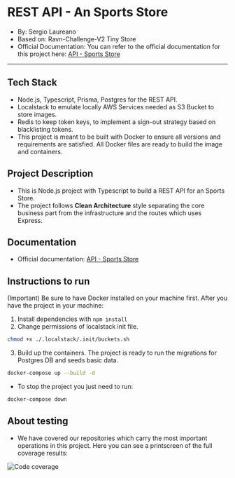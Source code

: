 # REST API - An Sports Store

- By: Sergio Laureano
- Based on: Ravn-Challenge-V2 Tiny Store
- Official Documentation: You can refer to the official documentation for this project here: [API - Sports Store](https://documenter.getpostman.com/view/4148176/2sA3s6EUu6)
---------------------------

## Tech Stack

- Node.js, Typescript, Prisma, Postgres for the REST API.
- Localstack to emulate locally AWS Services needed as S3 Bucket to store images.
- Redis to keep token keys, to implement a sign-out strategy based on blacklisting tokens.
- This project is meant to be built with Docker to ensure all versions and requirements are satisfied. All Docker files are ready to build the image and containers.

## Project Description

- This is Node.js project with Typescript to build a REST API for an Sports Store.
- The project follows **Clean Architecture** style separating the core business part from the infrastructure and the routes which uses Express.

## Documentation

- Official documentation: [API - Sports Store](https://documenter.getpostman.com/view/4148176/2sA3s6EUu6)


## Instructions to run 

(Important) Be sure to have Docker installed on your machine first.
After you have the project in your machine:

1. Install dependencies with ``` npm install ```
2. Change permissions of localstack init file.

```sh
chmod +x ./.localstack/.init/buckets.sh
```

3. Build up the containers. The project is ready to run the migrations for Postgres DB and seeds basic data.
```sh
docker-compose up --build -d
```

- To stop the project you just need to run: 
```sh
docker-compose down
```

## About testing

- We have covered our repositories which carry the most important operations in this project. Here you can see a printscreen of the full coverage results:

![Code coverage](https://i.ibb.co/g9fwH5t/coverage.png)
